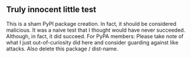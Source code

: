 ## Truly innocent little test

This is a sham PyPI package creation. In fact, it should be considered malicious. It was a naive
test that I thought would have never succeeded. Although, in fact, it did succeed.
For PyPA members: Please take note of what I just out-of-curiosity did here and consider guarding 
against like attacks. Also delete this package / dist-name.
